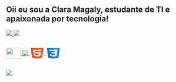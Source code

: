 ## Oii eu sou a Clara Magaly, estudante de TI e apaixonada por tecnologia!

<div>
<a href="https://github.com/MagalyCl">
<img loading="lazy" height="160em" src="https://github-readme-stats.vercel.app/api/top-langs/?username=MagalyCl&layout=compact&langs_count=7&theme=dracula"/>
<img loading="lazy" height="160em" src="https://github-readme-stats.vercel.app/api?username=MagalyCl&show_icons=true&theme=dracula&include_all_commits=true&count_private=true"/>
</div>

##

<img align="center" src="https://cdn.jsdelivr.net/gh/devicons/devicon@latest/icons/java/java-original.svg" width="40" height="30" />  <img align="center" src="https://cdn.jsdelivr.net/gh/devicons/devicon@latest/icons/javascript/javascript-original.svg" width="40" heigth="30" />
<img align="center" alt="logoHTML" height="30" width="40" src="https://raw.githubusercontent.com/devicons/devicon/master/icons/html5/html5-original.svg">
 <img align="center" alt="logoCSS" height="30" width="40" src="https://raw.githubusercontent.com/devicons/devicon/master/icons/css3/css3-original.svg">

##
<div>
 <a href="https://instagram.com/dearclara_m" target="_blank"><img src="https://img.shields.io/badge/-Instagram-%23E4405F?style=for-the-badge&logo=instagram&logoColor=white" target="_blank"></a>
</div>

